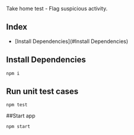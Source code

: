 Take home test - Flag suspicious activity.

## Index
* [Install Dependencies](#Install Dependencies)

## Install Dependencies
```
npm i
```

## Run unit test cases

```
npm test
```

##Start app

```
npm start
```

